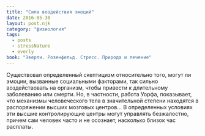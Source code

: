```yaml
---
title: "Сила воздействия эмоций"
date: 2016-05-30
layout: post.njk
category: "физиология"
tags:
  - posts
  - stressNature
  - everly
book: "Эверли. Розенфельд. Стресс. Природа и лечение"
---
```


Существовал определенный скептицизм относительно того, могут ли эмоции, вызванные социальными факторами, так сильно воздействовать на организм, чтобы привести к длительному заболеванию или смерти. Но, в частности, работа Уорфа, показывает, что механизмы человеческого тела в значительной степени находятся в распоряжении высших мозговых центров… В определенных условиях эти высшие контролирующие центры могут управлять безжалостно, причем сам человек часто и не осознает, насколько близок час расплаты.
